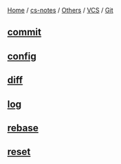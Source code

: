 [Home](https://mengxianbin.github.io) /
[cs-notes](https://mengxianbin.github.io/cs-notes/site) /
[Others](https://mengxianbin.github.io/cs-notes/site/Others) /
[VCS](https://mengxianbin.github.io/cs-notes/site/Others/VCS) /
[Git](https://mengxianbin.github.io/cs-notes/site/Others/VCS/Git)

## [commit](https://mengxianbin.github.io/cs-notes/site/Others/VCS/Git/commit)

## [config](https://mengxianbin.github.io/cs-notes/site/Others/VCS/Git/config)

## [diff](https://mengxianbin.github.io/cs-notes/site/Others/VCS/Git/diff)

## [log](https://mengxianbin.github.io/cs-notes/site/Others/VCS/Git/log)

## [rebase](https://mengxianbin.github.io/cs-notes/site/Others/VCS/Git/rebase)

## [reset](https://mengxianbin.github.io/cs-notes/site/Others/VCS/Git/reset)
